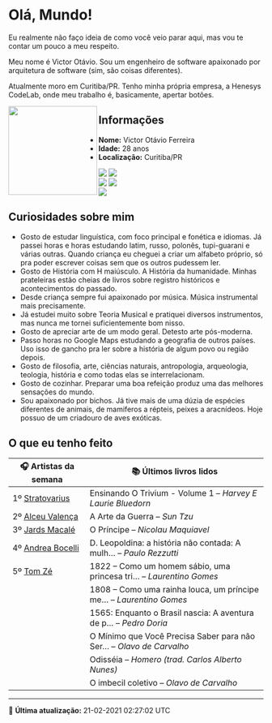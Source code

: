 # Olá, Mundo!

Eu realmente não faço ideia de como você veio parar aqui, mas vou te contar um pouco a meu respeito.

Meu nome é Victor Otávio. Sou um engenheiro de software apaixonado por arquitetura de software (sim, são coisas diferentes).

Atualmente moro em Curitiba/PR. Tenho minha própria empresa, a Henesys CodeLab, onde meu trabalho é, basicamente, apertar botões.

<img align="left" src="https://github.com/vctrtvfrrr/vctrtvfrrr/raw/master/octocat.png" alt="" width="175" />

## Informações

- **Nome:** Victor Otávio Ferreira
- **Idade:** 28 anos
- **Localização:** Curitiba/PR

[![](https://img.shields.io/badge/LinkedIn-victorotavio-blue)](https://www.linkedin.com/in/victorotavio/) [![](https://img.shields.io/badge/Twitter-@vctrtvfrrr-blue)](https://twitter.com/vctrtvfrrr)  
[![](https://img.shields.io/badge/GitHub-vctrtvfrrr-24292e)](https://github.com/vctrtvfrrr) [![](https://img.shields.io/badge/GitLab-vctrtvfrrr-ec5d16)](https://gitlab.com/vctrtvfrrr)  
[![](https://img.shields.io/badge/Email-victor@otavioferreira.com.br-red)](mailto:victor@otavioferreira.com.br)  

## Curiosidades sobre mim

-   Gosto de estudar linguística, com foco principal e fonética e idiomas. Já passei horas e horas estudando latim, russo, polonês, tupi-guarani e várias outras. Quando criança eu cheguei a criar um alfabeto próprio, só pra poder escrever coisas sem que os outros pudessem ler.
-   Gosto de História com H maiúsculo. A História da humanidade. Minhas prateleiras estão cheias de livros sobre registro históricos e acontecimentos do passado.
-   Desde criança sempre fui apaixonado por música. Música instrumental mais precisamente.
-   Já estudei muito sobre Teoria Musical e pratiquei diversos instrumentos, mas nunca me tornei suficientemente bom nisso.
-   Gosto de apreciar arte de um modo geral. Detesto arte pós-moderna.
-   Passo horas no Google Maps estudando a geografia de outros países. Uso isso de gancho pra ler sobre a história de algum povo ou região depois.
-   Gosto de filosofia, arte, ciências naturais, antropologia, arqueologia, teologia, história e como todas elas se interrelacionam.
-   Gosto de cozinhar. Preparar uma boa refeição produz uma das melhores sensações do mundo.
-   Sou apaixonado por bichos. Já tive mais de uma dúzia de espécies diferentes de animais, de mamiferos a répteis, peixes a aracnídeos. Hoje possuo de um criadouro de aves exóticas.


## O que eu tenho feito

|                      🎧 Artistas da semana                       |                      📚 Últimos livros lidos                      |
|------------------------------------------------------------------|-------------------------------------------------------------------|
| 1º [Stratovarius](https://www.last.fm/music/Stratovarius)        | Ensinando O Trivium - Volume 1	–	_Harvey E Laurie Bluedorn_         |
| 2º [Alceu Valença](https://www.last.fm/music/Alceu+Valen%C3%A7a) | A Arte da Guerra	–	_Sun Tzu_                                        |
| 3º [Jards Macalé](https://www.last.fm/music/Jards+Macal%C3%A9)   | O Príncipe	–	_Nicolau Maquiavel_                                    |
| 4º [Andrea Bocelli](https://www.last.fm/music/Andrea+Bocelli)    | D. Leopoldina: a história não contada: A mulh…	–	_Paulo Rezzutti_   |
| 5º [Tom Zé](https://www.last.fm/music/Tom+Z%C3%A9)               | 1822 – Como um homem sábio, uma princesa tri…	–	_Laurentino Gomes_  |
|                                                                  | 1808 – Como uma rainha louca, um príncipe me…	–	_Laurentino Gomes_  |
|                                                                  | 1565: Enquanto o Brasil nascia: A aventura de p…	–	_Pedro Doria_    |
|                                                                  | O Mínimo que Você Precisa Saber para não Ser…	–	_Olavo de Carvalho_ |
|                                                                  | Odisséia	–	_Homero (trad. Carlos Alberto Nunes)_                    |
|                                                                  | O imbecil coletivo	–	_Olavo de Carvalho_                            |


---

🚀 **Última atualização:** 21-02-2021 02:27:02 UTC